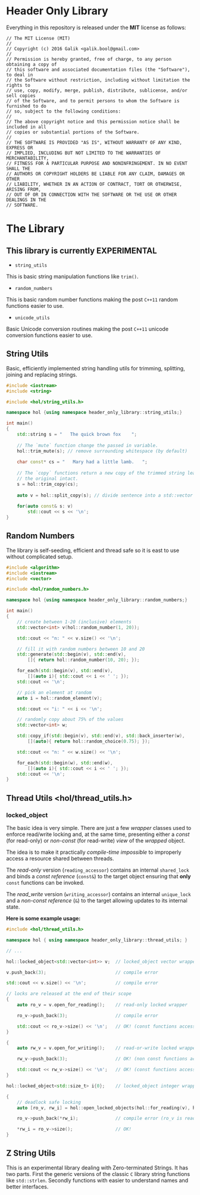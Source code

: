 # Header Only Library

Everything in this repository is released under the **MIT** license as follows:
```
// The MIT License (MIT)
//
// Copyright (c) 2016 Galik <galik.bool@gmail.com>
//
// Permission is hereby granted, free of charge, to any person obtaining a copy of
// this software and associated documentation files (the "Software"), to deal in
// the Software without restriction, including without limitation the rights to
// use, copy, modify, merge, publish, distribute, sublicense, and/or sell copies
// of the Software, and to permit persons to whom the Software is furnished to do
// so, subject to the following conditions:
//
// The above copyright notice and this permission notice shall be included in all
// copies or substantial portions of the Software.
//
// THE SOFTWARE IS PROVIDED "AS IS", WITHOUT WARRANTY OF ANY KIND, EXPRESS OR
// IMPLIED, INCLUDING BUT NOT LIMITED TO THE WARRANTIES OF MERCHANTABILITY,
// FITNESS FOR A PARTICULAR PURPOSE AND NONINFRINGEMENT. IN NO EVENT SHALL THE
// AUTHORS OR COPYRIGHT HOLDERS BE LIABLE FOR ANY CLAIM, DAMAGES OR OTHER
// LIABILITY, WHETHER IN AN ACTION OF CONTRACT, TORT OR OTHERWISE, ARISING FROM,
// OUT OF OR IN CONNECTION WITH THE SOFTWARE OR THE USE OR OTHER DEALINGS IN THE
// SOFTWARE.
```
# The Library

## This library is currently EXPERIMENTAL

* `string_utils`

This is basic string manipulation functions like `trim()`.

* `random_numbers`

This is basic random number functions making the post `C++11` random functions easier to use.

* `unicode_utils`

Basic Unicode conversion routines making the post `C++11` unicode conversion functions easier to use. 

## String Utils

Basic, efficiently implemented string handling utils for trimming, splitting, joining and replacing strings.

```cpp
#include <iostream>
#include <string>

#include <hol/string_utils.h>

namespace hol {using namespace header_only_library::string_utils;}

int main()
{
    std::string s = "   The quick brown fox    ";
    
    // The `mute` function change the passed in variable.
    hol::trim_mute(s); // remove surrounding whitespace (by default)
    
    char const* cs = "   Mary had a little lamb.   ";
    
    // The `copy` functions return a new copy of the trimmed string leaving
    // the original intact.
    s = hol::trim_copy(cs);
    
    auto v = hol::split_copy(s); // divide sentence into a std::vector of words
    
    for(auto const& s: v)
        std::cout << s << '\n';
}

```

## Random Numbers

The library is self-seeding, efficient and thread safe so it is east to use without complicated setup.

```cpp
#include <algorithm>
#include <iostream>
#include <vector>

#include <hol/random_numbers.h>

namespace hol {using namespace header_only_library::random_numbers;}

int main()
{
    // create between 1-20 (inclusive) elements
    std::vector<int> v(hol::random_number(1, 20));

    std::cout << "n: " << v.size() << '\n';

    // fill it with random numbers between 10 and 20
    std::generate(std::begin(v), std::end(v),
        []{ return hol::random_number(10, 20); });

    for_each(std::begin(v), std::end(v),
        [](auto i){ std::cout << i << ' '; });
    std::cout << '\n';

    // pick an element at random
    auto i = hol::random_element(v);

    std::cout << "i: " << i << '\n';

    // randomly copy about 75% of the values
    std::vector<int> w;

    std::copy_if(std::begin(v), std::end(v), std::back_inserter(w),
        [](auto){ return hol::random_choice(0.75); });

    std::cout << "n: " << w.size() << '\n';

    for_each(std::begin(w), std::end(w),
        [](auto i){ std::cout << i << ' '; });
    std::cout << '\n';
}
```

## Thread Utils <hol/thread_utils.h>

### locked_object<T>

The basic idea is very simple. There are just a few *wrapper* classes used to enforce read/write locking and, at the same time, presenting either a *const* (for read-only) or *non-const* (for read-write) *view* of the *wrapped* object.

The idea is to make it practically *compile-time impossible* to improperly access a resource shared between threads.

The *read-only* version (`reading_accessor`) contains an internal `shared_lock` and binds a *const reference* (`const&`) to the target object ensuring that **only** `const` functions can be invoked.

The *read_write* version (`writing_accessor`) contains an internal `unique_lock` and a *non-const reference* (`&`)  to the target allowing updates to its internal state.

**Here is some example usage:**

```cpp
#include <hol/thread_utils.h>

namespace hol { using namespace header_only_library::thread_utils; }

// ...

hol::locked_object<std::vector<int>> v;  // locked_object vector wrapper

v.push_back(3);                          // compile error

std::cout << v.size() << '\n';           // compile error

// locks are released at the end of their scope
{
    auto ro_v = v.open_for_reading();    // read-only locked wrapper

    ro_v->push_back(3);                  // compile error

    std::cout << ro_v->size() << '\n';   // OK! (const functions accessible)
}

{
    auto rw_v = v.open_for_writing();    // read-or-write locked wrapper

    rw_v->push_back(3);                  // OK! (non const functions accessible)

    std::cout << rw_v->size() << '\n';   // OK! (const functions accessible)
}

hol::locked_object<std::size_t> i{0};    // locked_object integer wrapper

{
    // deadlock safe locking
    auto [ro_v, rw_i] = hol::open_locked_objects(hol::for_reading(v), hol::for_writing(i));

    ro_v->push_back(*rw_i);              // compile error (ro_v is read only)

    *rw_i = ro_v->size();                // OK!
}
```

## Z String Utils

This is an experimental library dealing with Zero-terminated Strings. It has two parts. First 
the generic versions of the classic `C` library string functions like `std::strlen`. 
Secondly functions with easier to understand names and better interfaces.

```cpp
```
